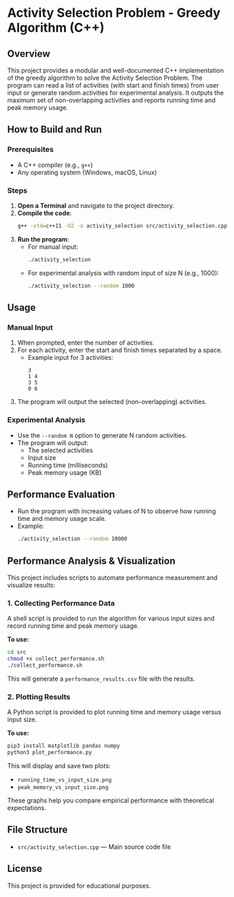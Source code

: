 # Activity Selection Problem - Greedy Algorithm (C++)

## Overview
This project provides a modular and well-documented C++ implementation of the greedy algorithm to solve the Activity Selection Problem. The program can read a list of activities (with start and finish times) from user input or generate random activities for experimental analysis. It outputs the maximum set of non-overlapping activities and reports running time and peak memory usage.

## How to Build and Run

### Prerequisites
- A C++ compiler (e.g., `g++`)
- Any operating system (Windows, macOS, Linux)

### Steps
1. **Open a Terminal** and navigate to the project directory.
2. **Compile the code**:
   ```sh
   g++ -std=c++11 -O2 -o activity_selection src/activity_selection.cpp
   ```
3. **Run the program**:
   - For manual input:
     ```sh
     ./activity_selection
     ```
   - For experimental analysis with random input of size N (e.g., 1000):
     ```sh
     ./activity_selection --random 1000
     ```

## Usage

### Manual Input
1. When prompted, enter the number of activities.
2. For each activity, enter the start and finish times separated by a space.
   - Example input for 3 activities:
     ```
     3
     1 4
     3 5
     0 6
     ```
3. The program will output the selected (non-overlapping) activities.

### Experimental Analysis
- Use the `--random N` option to generate N random activities.
- The program will output:
  - The selected activities
  - Input size
  - Running time (milliseconds)
  - Peak memory usage (KB)

## Performance Evaluation
- Run the program with increasing values of N to observe how running time and memory usage scale.
- Example:
  ```sh
  ./activity_selection --random 10000
  ```

## Performance Analysis & Visualization

This project includes scripts to automate performance measurement and visualize results:

### 1. Collecting Performance Data

A shell script is provided to run the algorithm for various input sizes and record running time and peak memory usage.

**To use:**
```sh
cd src
chmod +x collect_performance.sh
./collect_performance.sh
```
This will generate a `performance_results.csv` file with the results.

### 2. Plotting Results

A Python script is provided to plot running time and memory usage versus input size.

**To use:**
```sh
pip3 install matplotlib pandas numpy
python3 plot_performance.py
```
This will display and save two plots:
- `running_time_vs_input_size.png`
- `peak_memory_vs_input_size.png`

These graphs help you compare empirical performance with theoretical expectations.

## File Structure
- `src/activity_selection.cpp` — Main source code file

## License
This project is provided for educational purposes.
